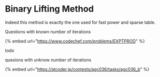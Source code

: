 # Binary Lifting Method

Indeed this method is exactly the one used for fast power and sparse table.

Questions with known number of iterations

{% embed url="https://www.codechef.com/problems/EXPTPROD" %}

todo

quesions with unknow number of iterations

{% embed url="https://atcoder.jp/contests/agc036/tasks/agc036_b" %}

